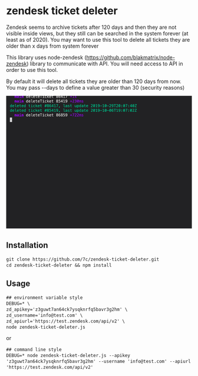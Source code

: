 # zendesk ticket deleter

Zendesk seems to archive tickets after 120 days and then they are not visible inside views, but they still can be searched in the system forever (at least as of 2020). You may want to use this tool to delete all tickets they are older than x days from system forever

This library uses node-zendesk (https://github.com/blakmatrix/node-zendesk) library to communicate with API. You will need access to API in order to use this tool.


By default it will delete all tickets they are older than 120 days from now. You may pass --days <integer> to define a value greater than 30 (security reasons)


![demo](demo.gif)

## Installation
```
git clone https://github.com/7c/zendesk-ticket-deleter.git
cd zendesk-ticket-deleter && npm install
```

## Usage
```
## environment variable style
DEBUG=* \
zd_apikey='z3guwt7an64ck7ysqknrfq5bavr3g2hm' \
zd_username='info@test.com' \
zd_apiurl='https://test.zendesk.com/api/v2' \
node zendesk-ticket-deleter.js 
```

or

```
## command line style
DEBUG=* node zendesk-ticket-deleter.js --apikey 'z3guwt7an64ck7ysqknrfq5bavr3g2hm' --username 'info@test.com' --apiurl 'https://test.zendesk.com/api/v2'
```


